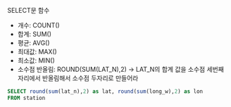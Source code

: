 SELECT문 함수
* 개수: COUNT()
* 합계: SUM()
* 평균: AVG()
* 최대값: MAX()
* 최소값: MIN()
* 소수점 반올림: ROUND(SUM(LAT_N),2) -> LAT_N의 합계 값을 소수점 세번째 자리에서 반올림해서 소수점 두자리로 만들어라

```SQL
SELECT round(sum(lat_n),2) as lat, round(sum(long_w),2) as lon
FROM station
```
